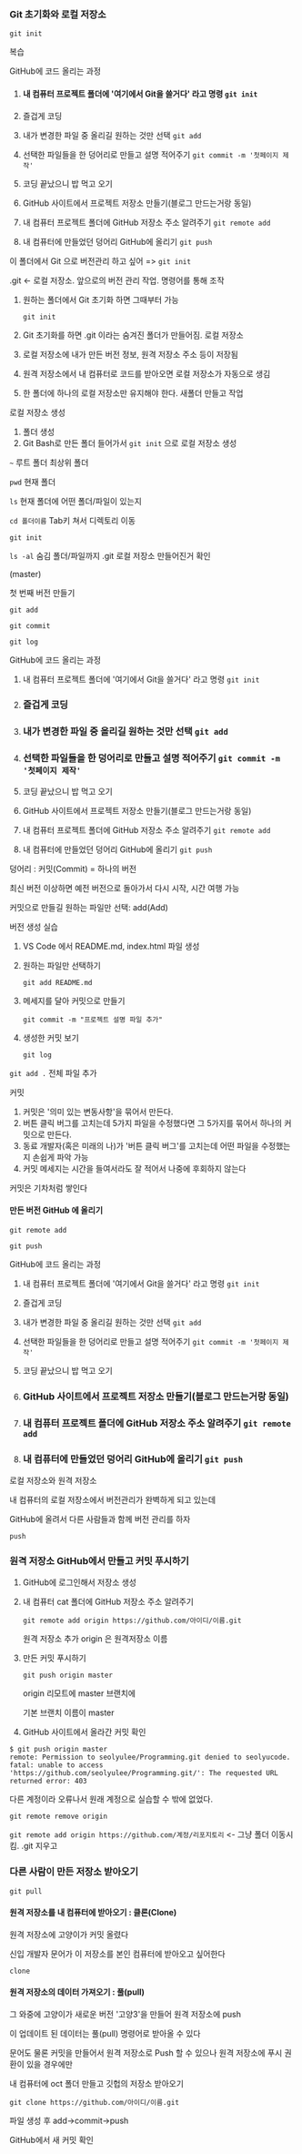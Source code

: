 ### Git 초기화와 로컬 저장소

`git init`



복습

GitHub에 코드 올리는 과정

1. #### 내 컴퓨터 프로젝트 폴더에 '여기에서 Git을 쓸거다' 라고 명령 `git init`

2. 즐겁게 코딩

3. 내가 변경한 파일 중 올리길 원하는 것만 선택 `git add`

4. 선택한 파일들을 한 덩어리로 만들고 설명 적어주기 `git commit -m '첫페이지 제작'`

5. 코딩 끝났으니 밥 먹고 오기

6. GitHub 사이트에서 프로젝트 저장소 만들기(블로그 만드는거랑 동일)

7. 내 컴퓨터 프로젝트 폴더에 GitHub 저장소 주소 알려주기 `git remote add`

8. 내 컴퓨터에 만들었던 덩어리 GitHub에 올리기 `git push`



이 폴더에서 Git 으로 버전관리 하고 싶어 => `git init`

.git <- 로컬 저장소. 앞으로의 버전 관리 작업. 명령어를 통해 조작

1. 원하는 폴더에서 Git 초기화 하면 그때부터 가능

   `git init`

2. Git 초기화를 하면 .git 이라는 숨겨진 폴더가 만들어짐. 로컬 저장소

3. 로컬 저장소에 내가 만든 버전 정보, 원격 저장소 주소 등이 저장됨

4. 원격 저장소에서 내 컴퓨터로 코드를 받아오면 로컬 저장소가 자동으로 생김

5. 한 폴더에 하나의 로컬 저장소만 유지해야 한다. 새폴더 만들고 작업



로컬 저장소 생성

1. 폴더 생성
2. Git Bash로 만든 폴더 들어가서 `git init` 으로 로컬 저장소 생성

`~` 루트 폴더 최상위 폴더

`pwd` 현재 폴더

`ls` 현재 폴더에 어떤 폴더/파일이 있는지

`cd 폴더이름` Tab키 쳐서 디렉토리 이동

`git init`

`ls -al` 숨김 폴더/파일까지 .git 로컬 저장소 만들어진거 확인

(master)



첫 번째 버전 만들기

`git add`

`git commit`

`git log`



GitHub에 코드 올리는 과정

1. 내 컴퓨터 프로젝트 폴더에 '여기에서 Git을 쓸거다' 라고 명령 `git init`

2. ### 즐겁게 코딩

3. ### 내가 변경한 파일 중 올리길 원하는 것만 선택 `git add`

4. ### 선택한 파일들을 한 덩어리로 만들고 설명 적어주기 `git commit -m '첫페이지 제작'`

5. 코딩 끝났으니 밥 먹고 오기

6. GitHub 사이트에서 프로젝트 저장소 만들기(블로그 만드는거랑 동일)

7. 내 컴퓨터 프로젝트 폴더에 GitHub 저장소 주소 알려주기 `git remote add`

8. 내 컴퓨터에 만들었던 덩어리 GitHub에 올리기 `git push`



덩어리 : 커밋(Commit) = 하나의 버전

최신 버전 이상하면 예전 버전으로 돌아가서 다시 시작, 시간 여행 가능



커밋으로 만들길 원하는 파일만 선택: add(Add)



버전 생성 실습

1. VS Code 에서 README.md, index.html 파일 생성

2. 원하는 파일만 선택하기

   `git add README.md`

3. 메세지를 달아 커밋으로 만들기

   `git commit -m "프로젝트 설명 파일 추가"`

4. 생성한 커밋 보기

   `git log`

`git add .` 전체 파일 추가



커밋

1. 커밋은 '의미 있는 변동사항'을 묶어서 만든다.
2. 버튼 클릭 버그를 고치는데 5가지 파일을 수정했다면 그 5가지를 묶어서 하나의 커밋으로 만든다.
3. 동료 개발자(혹은 미래의 나)가 '버튼 클릭 버그'를 고치는데 어떤 파일을 수정했는지 손쉽게 파악 가능
4. 커밋 메세지는 시간을 들여서라도 잘 적어서 나중에 후회하지 않는다

커밋은 기차처럼 쌓인다



#### 만든 버전 GitHub 에 올리기

`git remote add`

`git push`

GitHub에 코드 올리는 과정

1. 내 컴퓨터 프로젝트 폴더에 '여기에서 Git을 쓸거다' 라고 명령 `git init`

2. 즐겁게 코딩

3. 내가 변경한 파일 중 올리길 원하는 것만 선택 `git add`

4. 선택한 파일들을 한 덩어리로 만들고 설명 적어주기 `git commit -m '첫페이지 제작'`

5. 코딩 끝났으니 밥 먹고 오기

6. ### GitHub 사이트에서 프로젝트 저장소 만들기(블로그 만드는거랑 동일)

7. ### 내 컴퓨터 프로젝트 폴더에 GitHub 저장소 주소 알려주기 `git remote add`

8. ### 내 컴퓨터에 만들었던 덩어리 GitHub에 올리기 `git push`



로컬 저장소와 원격 저장소

내 컴퓨터의 로컬 저장소에서 버전관리가 완벽하게 되고 있는데

GitHub에 올려서 다른 사람들과 함께 버전 관리를 하자

`push`



### 원격 저장소 GitHub에서 만들고 커밋 푸시하기

1. GitHub에 로그인해서 저장소 생성

2. 내 컴퓨터 cat 폴더에 GitHub 저장소 주소 알려주기

   `git remote add origin https://github.com/아이디/이름.git`

   원격 저장소 추가 origin 은 원격저장소 이름

3. 만든 커밋 푸시하기

   `git push origin master`

   origin 리모트에 master 브랜치에

   기본 브랜치 이름이 master

4. GitHub 사이트에서 올라간 커밋 확인

```
$ git push origin master
remote: Permission to seolyulee/Programming.git denied to seolyucode.
fatal: unable to access 'https://github.com/seolyulee/Programming.git/': The requested URL returned error: 403
```

다른 계정이라 오류나서 원래 계정으로 실습할 수 밖에 없었다.

`git remote remove origin`

`git remote add origin https://github.com/계정/리포지토리` <- 그냥 폴더 이동시킴. .git 지우고



### 다른 사람이 만든 저장소 받아오기

`git pull`

#### 원격 저장소를 내 컴퓨터에 받아오기 : 클론(Clone)

원격 저장소에 고양이가 커밋 올렸다

신입 개발자 문어가 이 저장소를 본인 컴퓨터에 받아오고 싶어한다

`clone`

#### 원격 저장소의 데이터 가져오기 : 풀(pull)

그 와중에 고양이가 새로운 버전 '고양3'을 만들어 원격 저장소에 push

이 업데이트 된 데이터는 풀(pull) 명령어로 받아올 수 있다

문어도 물론 커밋을 만들어서 원격 저장소로 Push 할 수 있으나 원격 저장소에 푸시 권환이 있을 경우에만



내 컴퓨터에 oct 폴더 만들고 깃헙의 저장소 받아오기

`git clone https://github.com/아이디/이름.git`

파일 생성 후 add->commit->push

GitHub에서 새 커밋 확인

